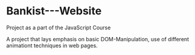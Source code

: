 # Bankist---Website
Project as a part of the JavaScript Course

A project that lays emphasis on basic DOM-Manipulation, use of different animationt techniques in 
web pages.
